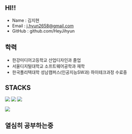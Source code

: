 ## HI!!

- Name : 김지현
- Email : j.hyun2658@gmail.com
- GitHub : github.com/HeyJihyun

## 학력
- 한강미디어고등학교 산업디자인과 졸업
- 서울디지털대학교 소프트웨어공학과 재학
- 한국폴리텍대학 성남캠퍼스(인공지능SW과) 하이테크과정 수료중

## STACKS
<img src="https://img.shields.io/badge/github-181717?style=for-the-badge&logo=github&logoColor=white"> 
<img src="https://img.shields.io/badge/git-F05032?style=for-the-badge&logo=git&logoColor=white"> 
<img src="https://img.shields.io/badge/JAVA-007396?style=for-the-badge&logo=java&logoColor=white">

![](https://github-profile-summary-cards.vercel.app/api/cards/profile-details?username=HeyJihyun&theme=nord_dark)

## 열심히 공부하는중

